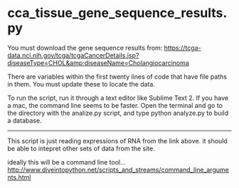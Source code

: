 # cca_tissue_gene_sequence_results.py
You must download the gene sequence results from:
https://tcga-data.nci.nih.gov/tcga/tcgaCancerDetails.jsp?diseaseType=CHOL&amp;diseaseName=Cholangiocarcinoma

There are variables within the first twenty lines of code that have file paths in them. You must update these to locate the data.

To run the script, run it through a text editor like Sublime Text 2. If you have a mac, the command line seems to be faster. Open the terminal and go to the directory with the analize.py script, and type python analyze.py to build a database.


-------------------------------------------------------------------------------------------------------------------------------
This script is just reading expressions of RNA from the link above. it should be able to intepret other sets of data from the site.

ideally this will be a command line tool...
http://www.diveintopython.net/scripts_and_streams/command_line_arguments.html